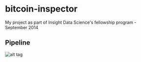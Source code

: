 bitcoin-inspector
=================

My project as part of Insight Data Science's fellowship program - September 2014




## Pipeline

![alt tag](http://image.slidesharecdn.com/jean-marc-insightdataengineering-140925170658-phpapp02/95/bitcoin-data-pipeline-insight-data-science-project-september-2014-8-1024.jpg)
